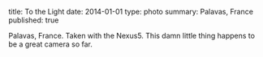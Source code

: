 title: To the Light
date: 2014-01-01
type: photo
summary: Palavas, France
published: true

Palavas, France. Taken with the Nexus5. This damn little thing happens to be a great camera so far.
